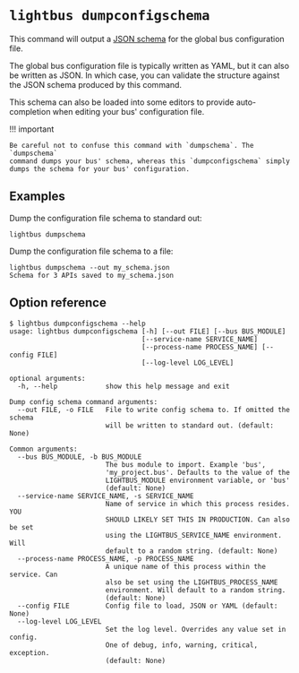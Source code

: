 # `lightbus dumpconfigschema`

This command will output a [JSON schema](https://json-schema.org/) for the 
global bus configuration file.

The global bus configuration file is typically written as YAML, but it can also be written as JSON.
In which case, you can validate the structure against the JSON schema produced by this 
command.

This schema can also be loaded into some editors to provide auto-completion when 
editing your bus' configuration file.

!!! important

    Be careful not to confuse this command with `dumpschema`. The `dumpschema` 
    command dumps your bus' schema, whereas this `dumpconfigschema` simply 
    dumps the schema for your bus' configuration.
    

## Examples

Dump the configuration file schema to standard out:

```
lightbus dumpschema
```

Dump the configuration file schema to a file:

```
lightbus dumpschema --out my_schema.json
Schema for 3 APIs saved to my_schema.json
```

## Option reference

```
$ lightbus dumpconfigschema --help
usage: lightbus dumpconfigschema [-h] [--out FILE] [--bus BUS_MODULE]
                                 [--service-name SERVICE_NAME]
                                 [--process-name PROCESS_NAME] [--config FILE]
                                 [--log-level LOG_LEVEL]

optional arguments:
  -h, --help            show this help message and exit

Dump config schema command arguments:
  --out FILE, -o FILE   File to write config schema to. If omitted the schema
                        will be written to standard out. (default: None)

Common arguments:
  --bus BUS_MODULE, -b BUS_MODULE
                        The bus module to import. Example 'bus',
                        'my_project.bus'. Defaults to the value of the
                        LIGHTBUS_MODULE environment variable, or 'bus'
                        (default: None)
  --service-name SERVICE_NAME, -s SERVICE_NAME
                        Name of service in which this process resides. YOU
                        SHOULD LIKELY SET THIS IN PRODUCTION. Can also be set
                        using the LIGHTBUS_SERVICE_NAME environment. Will
                        default to a random string. (default: None)
  --process-name PROCESS_NAME, -p PROCESS_NAME
                        A unique name of this process within the service. Can
                        also be set using the LIGHTBUS_PROCESS_NAME
                        environment. Will default to a random string.
                        (default: None)
  --config FILE         Config file to load, JSON or YAML (default: None)
  --log-level LOG_LEVEL
                        Set the log level. Overrides any value set in config.
                        One of debug, info, warning, critical, exception.
                        (default: None)
```
